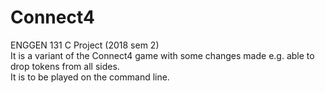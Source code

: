 # Connect4

ENGGEN 131 C Project (2018 sem 2)\
It is a variant of the Connect4 game with some changes made e.g. able to drop tokens from all sides. \
It is to be played on the command line.
